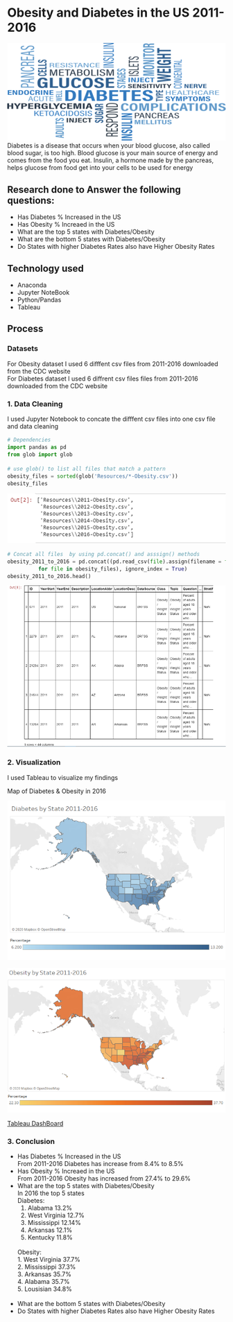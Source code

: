 # Obesity and Diabetes in the US 2011-2016
![Img from file](Images/main.png)
<br>
Diabetes is a disease that occurs when your blood glucose, also called blood sugar, is too high. Blood glucose is your main source of energy and comes from the food you eat. Insulin, a hormone made by the pancreas, helps glucose from food get into your cells to be used for energy

## Research done to Answer the following questions:
* Has Diabetes % Increased in the US 
* Has Obesity % Increaed in the US
* What are the top 5 states with Diabetes/Obesity
* What are the bottom 5 states with Diabetes/Obesity
* Do States with higher Diabetes Rates  also have Higher Obesity Rates

## Technology used
* Anaconda 
* Jupyter NoteBook
* Python/Pandas
* Tableau

## Process
### Datasets
For Obesity dataset I used 6 difffent csv files from 2011-2016 downloaded from the CDC website\
For Diabetes dataset I used 6 diffrent csv files files from 2011-2016 downloaded from the CDC website

### 1. Data Cleaning
I used Jupyter Notebook to concate the difffent csv files into one csv file and data cleaning
```python
# Dependencies
import pandas as pd
from glob import glob

# use glob() to list all files that match a pattern 
obesity_files = sorted(glob('Resources/*-Obesity.csv'))
obesity_files
```
![Img from file](Images/output1.png)

```python
# Concat all files  by using pd.concat() and asssign() methods
obesity_2011_to_2016 = pd.concat((pd.read_csv(file).assign(filename = file)
          for file in obesity_files), ignore_index = True)
obesity_2011_to_2016.head()
```
![Img from file](Images/output2.png)


### 2. Visualization
I used Tableau to visualize my findings

Map of Diabetes & Obesity in 2016

![Img from file](Images/DiabetesMap.png)

![Img from file](Images/ObesityMap.png)

[Tableau DashBoard](https://public.tableau.com/views/USADiabetesObesity2011-2016/Dashboard1?:display_count=y&publish=yes&:origin=viz_share_link)


### 3. Conclusion
* Has Diabetes % Increased in the US 
    <br>From 2011-2016 Diabetes has increase from 8.4% to 8.5% 
    <br>
* Has Obesity % Increaed in the US
    <br>From 2011-2016 Obesity has increased from 27.4% to 29.6%
    <br>
* What are the top 5 states with Diabetes/Obesity
    <br>
    In 2016 the top 5 states<br>
    Diabetes:<br>
    1. Alabama 13.2%<br>
    2. West Virginia 12.7%<br>
    3. Mississippi 12.14%<br>
    4. Arkansas 12.1%<br>
    5. Kentucky 11.8%<br>
    <br>
    Obesity:<br>
    1. West Virginia 37.7%<br>
    2. Mississippi 37.3%<br>
    3. Arkansas 35.7%<br>
    4. Alabama 35.7%<br>
    5. Lousisian 34.8%<br>
    <br>
* What are the bottom 5 states with Diabetes/Obesity
* Do States with higher Diabetes Rates  also have Higher Obesity Rates




